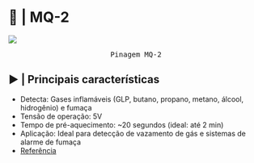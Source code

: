 # 💨 | MQ-2

<kbd>
  <img src = "https://circuits-diy.com/wp-content/uploads/2021/10/MQ2-smoke-sensor-pinout.jpg">
</p>
  <p align = center>
    Pinagem MQ-2
  </p>
</kbd>

## ▶️ | Principais características

- Detecta: Gases inflamáveis (GLP, butano, propano, metano, álcool, hidrogênio) e fumaça
- Tensão de operação: 5V
- Tempo de pré-aquecimento: ~20 segundos (ideal: até 2 min)
- Aplicação: Ideal para detecção de vazamento de gás e sistemas de alarme de fumaça
- [Referência](https://www.winsen-sensor.com/d/files/PDF/Semiconductor%20Gas%20Sensor/MQ-2%20%28Ver1.4%29%20-%20Manual.pdf)
